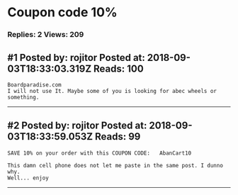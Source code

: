 # Coupon code 10%

### Replies: 2 Views: 209

## \#1 Posted by: rojitor Posted at: 2018-09-03T18:33:03.319Z Reads: 100

```
Boardparadise.com 
I will not use It. Maybe some of you is looking for abec wheels or something.
```

---
## \#2 Posted by: rojitor Posted at: 2018-09-03T18:33:59.053Z Reads: 99

```
SAVE 10% on your order with this COUPON CODE:   AbanCart10

This damn cell phone does not let me paste in the same post. I dunno why.
Well... enjoy
```

---
